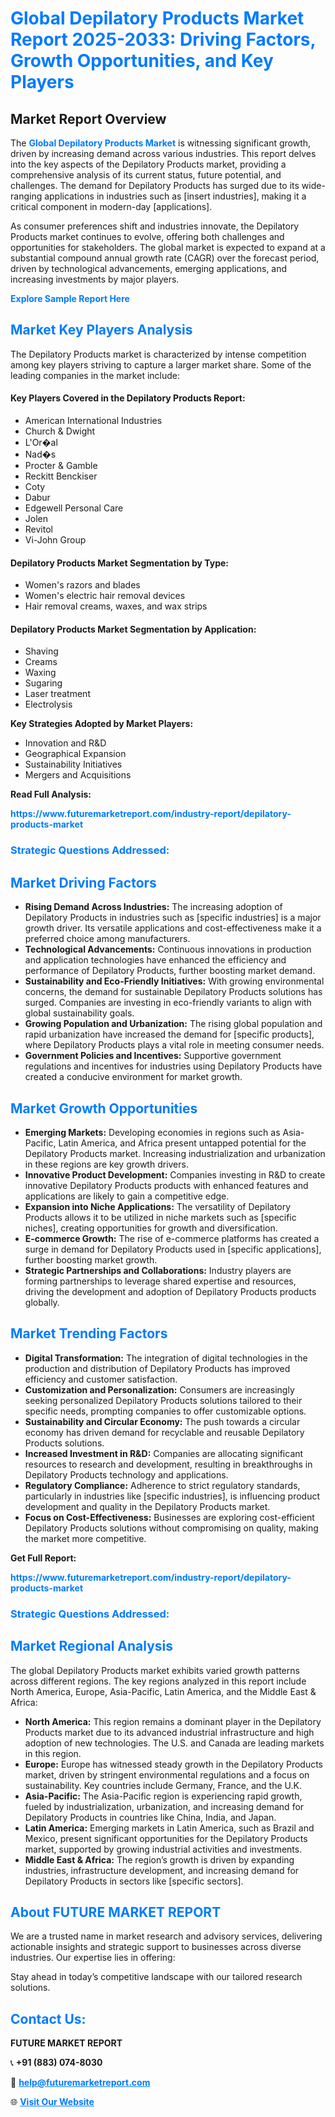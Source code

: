 <h1 style="color: #007BFF;">Global Depilatory Products Market Report 2025-2033: Driving Factors, Growth Opportunities, and Key Players</h1>

<section id="overview">
<h2>Market Report Overview</h2>
<p>The <a href="https://www.futuremarketreport.com/industry-report/depilatory-products-market" style="color: #007BFF; text-decoration: none;"><strong>Global Depilatory Products Market</strong></a> is witnessing significant growth, driven by increasing demand across various industries. This report delves into the key aspects of the Depilatory Products market, providing a comprehensive analysis of its current status, future potential, and challenges. The demand for Depilatory Products has surged due to its wide-ranging applications in industries such as [insert industries], making it a critical component in modern-day [applications].</p>
<p>As consumer preferences shift and industries innovate, the Depilatory Products market continues to evolve, offering both challenges and opportunities for stakeholders. The global market is expected to expand at a substantial compound annual growth rate (CAGR) over the forecast period, driven by technological advancements, emerging applications, and increasing investments by major players.</p>
</section>

<section id="overview">
<p><a href="https://www.futuremarketreport.com/request-sample/reportId=56705" style="color: #007BFF; text-decoration: none;"><strong>Explore Sample Report Here</strong></a></p>
</section>

<section id="key-players">
<h2 style="color: #007BFF;">Market Key Players Analysis</h2>
<p>The Depilatory Products market is characterized by intense competition among key players striving to capture a larger market share. Some of the leading companies in the market include:</p>
<h4>Key Players Covered in the Depilatory Products Report:</h4>
<ul><li>American International Industries</li><li>Church &amp; Dwight</li><li>L&#039;Or�al</li><li>Nad�s</li><li>Procter &amp; Gamble</li><li>Reckitt Benckiser</li><li>Coty</li><li>Dabur</li><li>Edgewell Personal Care</li><li>Jolen</li><li>Revitol</li><li>Vi-John Group</li></ul>
<h4>Depilatory Products Market Segmentation by Type:</h4>
<ul><li>Women&#039;s razors and blades</li><li>Women&#039;s electric hair removal devices</li><li>Hair removal creams, waxes, and wax strips</li></ul>

<h4>Depilatory Products Market Segmentation by Application:</h4>
<ul><li>Shaving</li><li>Creams</li><li>Waxing</li><li>Sugaring</li><li>Laser treatment</li><li>Electrolysis</li></ul>
<p><strong>Key Strategies Adopted by Market Players:</strong></p>
<ul>
<li>Innovation and R&D</li>
<li>Geographical Expansion</li>
<li>Sustainability Initiatives</li>
<li>Mergers and Acquisitions</li>
</ul>
</section>

<section>
<p><strong>Read Full Analysis: </strong></p><a href="https://www.futuremarketreport.com/industry-report/depilatory-products-market" style="color: #007BFF; text-decoration: none;"><strong>https://www.futuremarketreport.com/industry-report/depilatory-products-market</strong></a>
<h3 style="color: #007BFF;">Strategic Questions Addressed:</h3>
</section>

<section id="driving-factors">
<h2 style="color: #007BFF;">Market Driving Factors</h2>
<ul>
<li><strong>Rising Demand Across Industries:</strong> The increasing adoption of Depilatory Products in industries such as [specific industries] is a major growth driver. Its versatile applications and cost-effectiveness make it a preferred choice among manufacturers.</li>
<li><strong>Technological Advancements:</strong> Continuous innovations in production and application technologies have enhanced the efficiency and performance of Depilatory Products, further boosting market demand.</li>
<li><strong>Sustainability and Eco-Friendly Initiatives:</strong> With growing environmental concerns, the demand for sustainable Depilatory Products solutions has surged. Companies are investing in eco-friendly variants to align with global sustainability goals.</li>
<li><strong>Growing Population and Urbanization:</strong> The rising global population and rapid urbanization have increased the demand for [specific products], where Depilatory Products plays a vital role in meeting consumer needs.</li>
<li><strong>Government Policies and Incentives:</strong> Supportive government regulations and incentives for industries using Depilatory Products have created a conducive environment for market growth.</li>
</ul>
</section>

<section id="growth-opportunities">
<h2 style="color: #007BFF;">Market Growth Opportunities</h2>
<ul>
<li><strong>Emerging Markets:</strong> Developing economies in regions such as Asia-Pacific, Latin America, and Africa present untapped potential for the Depilatory Products market. Increasing industrialization and urbanization in these regions are key growth drivers.</li>
<li><strong>Innovative Product Development:</strong> Companies investing in R&D to create innovative Depilatory Products products with enhanced features and applications are likely to gain a competitive edge.</li>
<li><strong>Expansion into Niche Applications:</strong> The versatility of Depilatory Products allows it to be utilized in niche markets such as [specific niches], creating opportunities for growth and diversification.</li>
<li><strong>E-commerce Growth:</strong> The rise of e-commerce platforms has created a surge in demand for Depilatory Products used in [specific applications], further boosting market growth.</li>
<li><strong>Strategic Partnerships and Collaborations:</strong> Industry players are forming partnerships to leverage shared expertise and resources, driving the development and adoption of Depilatory Products products globally.</li>
</ul>
</section>

<section id="trending-factors">
<h2 style="color: #007BFF;">Market Trending Factors</h2>
<ul>
<li><strong>Digital Transformation:</strong> The integration of digital technologies in the production and distribution of Depilatory Products has improved efficiency and customer satisfaction.</li>
<li><strong>Customization and Personalization:</strong> Consumers are increasingly seeking personalized Depilatory Products solutions tailored to their specific needs, prompting companies to offer customizable options.</li>
<li><strong>Sustainability and Circular Economy:</strong> The push towards a circular economy has driven demand for recyclable and reusable Depilatory Products solutions.</li>
<li><strong>Increased Investment in R&D:</strong> Companies are allocating significant resources to research and development, resulting in breakthroughs in Depilatory Products technology and applications.</li>
<li><strong>Regulatory Compliance:</strong> Adherence to strict regulatory standards, particularly in industries like [specific industries], is influencing product development and quality in the Depilatory Products market.</li>
<li><strong>Focus on Cost-Effectiveness:</strong> Businesses are exploring cost-efficient Depilatory Products solutions without compromising on quality, making the market more competitive.</li>
</ul>
</section>

<section>
<p><strong>Get Full Report: </strong></p><a href="https://www.futuremarketreport.com/industry-report/depilatory-products-market" style="color: #007BFF; text-decoration: none;"><strong>https://www.futuremarketreport.com/industry-report/depilatory-products-market</strong></a>
<h3 style="color: #007BFF;">Strategic Questions Addressed:</h3>
</section>


<section id="regional-analysis">
<h2 style="color: #007BFF;">Market Regional Analysis</h2>
<p>The global Depilatory Products market exhibits varied growth patterns across different regions. The key regions analyzed in this report include North America, Europe, Asia-Pacific, Latin America, and the Middle East & Africa:</p>
<ul>
<li><strong>North America:</strong> This region remains a dominant player in the Depilatory Products market due to its advanced industrial infrastructure and high adoption of new technologies. The U.S. and Canada are leading markets in this region.</li>
<li><strong>Europe:</strong> Europe has witnessed steady growth in the Depilatory Products market, driven by stringent environmental regulations and a focus on sustainability. Key countries include Germany, France, and the U.K.</li>
<li><strong>Asia-Pacific:</strong> The Asia-Pacific region is experiencing rapid growth, fueled by industrialization, urbanization, and increasing demand for Depilatory Products in countries like China, India, and Japan.</li>
<li><strong>Latin America:</strong> Emerging markets in Latin America, such as Brazil and Mexico, present significant opportunities for the Depilatory Products market, supported by growing industrial activities and investments.</li>
<li><strong>Middle East & Africa:</strong> The region’s growth is driven by expanding industries, infrastructure development, and increasing demand for Depilatory Products in sectors like [specific sectors].</li>
</ul>
</section>

<footer>
<h2 style="color: #007BFF;">About FUTURE MARKET REPORT</h2>
<p>We are a trusted name in market research and advisory services, delivering actionable insights and strategic support to businesses across diverse industries. Our expertise lies in offering:</p>

<p>Stay ahead in today’s competitive landscape with our tailored research solutions.</p>

<h2 style="color: #007BFF;">Contact Us:</h2>
<p><strong>FUTURE MARKET REPORT</strong></p>
<p>📞 <strong>+91 (883) 074-8030</strong></p>
<p>📧 <strong><a href="mailto:help@futuremarketreport.com" style="color: #007BFF;">help@futuremarketreport.com</a></strong></p>
<p>🌐 <strong><a href="https://www.futuremarketreport.com/" style="color: #007BFF;">Visit Our Website</a></strong></p>
</footer>